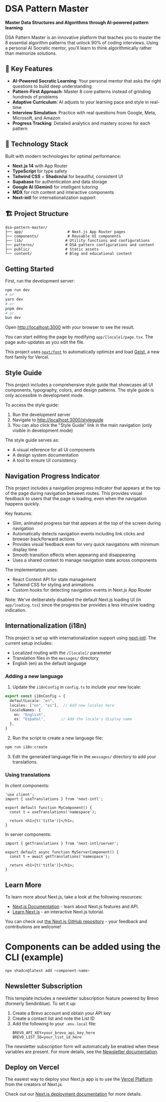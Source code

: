 # DSA Pattern Master

**Master Data Structures and Algorithms through AI-powered pattern learning**

DSA Pattern Master is an innovative platform that teaches you to master the 8 essential algorithm patterns that unlock 90% of coding interviews. Using a personal AI Socratic mentor, you'll learn to think algorithmically rather than memorize solutions.

## 🎯 Key Features

- **AI-Powered Socratic Learning**: Your personal mentor that asks the right questions to build deep understanding
- **Pattern-First Approach**: Master 8 core patterns instead of grinding hundreds of problems
- **Adaptive Curriculum**: AI adjusts to your learning pace and style in real-time
- **Interview Simulation**: Practice with real questions from Google, Meta, Microsoft, and Amazon
- **Progress Tracking**: Detailed analytics and mastery scores for each pattern

## 🚀 Technology Stack

Built with modern technologies for optimal performance:

- **Next.js 14** with App Router
- **TypeScript** for type safety
- **Tailwind CSS** + **Shadcn/ui** for beautiful, consistent UI
- **Supabase** for authentication and data storage
- **Google AI (Gemini)** for intelligent tutoring
- **MDX** for rich content and interactive components
- **Next-intl** for internationalization support

## 🏗️ Project Structure

```
dsa-pattern-master/
├── app/                    # Next.js App Router pages
├── components/             # Reusable UI components
├── lib/                   # Utility functions and configurations
├── patterns/              # DSA pattern configurations and content
├── public/                # Static assets
└── content/               # Blog and educational content
```

## Getting Started

First, run the development server:

```bash
npm run dev
# or
yarn dev
# or
pnpm dev
# or
bun dev
```

Open [http://localhost:3000](http://localhost:3000) with your browser to see the result.

You can start editing the page by modifying `app/[locale]/page.tsx`. The page auto-updates as you edit the file.

This project uses [`next/font`](https://nextjs.org/docs/app/building-your-application/optimizing/fonts) to automatically optimize and load [Geist](https://vercel.com/font), a new font family for Vercel.

## Style Guide

This project includes a comprehensive style guide that showcases all UI components, typography, colors, and design patterns. The style guide is only accessible in development mode.

To access the style guide:

1. Run the development server
2. Navigate to [http://localhost:3000/styleguide](http://localhost:3000/styleguide)
3. You can also click the "Style Guide" link in the main navigation (only visible in development mode)

The style guide serves as:
- A visual reference for all UI components
- A design system documentation
- A tool to ensure UI consistency

## Navigation Progress Indicator

This project includes a navigation progress indicator that appears at the top of the page during navigation between routes. This provides visual feedback to users that the page is loading, even when the navigation happens quickly.

Key features:
- Slim, animated progress bar that appears at the top of the screen during navigation
- Automatically detects navigation events including link clicks and browser back/forward actions
- Provides visual feedback even for very quick navigations with minimum display time
- Smooth transition effects when appearing and disappearing
- Uses a shared context to manage navigation state across components

The implementation uses:
- React Context API for state management
- Tailwind CSS for styling and animations
- Custom hooks for detecting navigation events in Next.js App Router

Note: We've deliberately disabled the default Next.js loading UI (in `app/loading.tsx`) since the progress bar provides a less intrusive loading indication.

## Internationalization (i18n)

This project is set up with internationalization support using [next-intl](https://next-intl-docs.vercel.app/). The current setup includes:

- Localized routing with the `/[locale]/` parameter
- Translation files in the `messages/` directory
- English (en) as the default language

### Adding a new language

1. Update the `i18nConfig` in `config.ts` to include your new locale:

```typescript
export const i18nConfig = {
  defaultLocale: "en",
  locales: ["en", "es"],  // Add new locales here
  localeNames: {
    en: "English",
    es: "Español",       // Add the locale's display name
  },
}
```

2. Run the script to create a new language file:

```bash
npm run i18n:create
```

3. Edit the generated language file in the `messages/` directory to add your translations.

### Using translations

In client components:

```tsx
'use client';
import { useTranslations } from 'next-intl';

export default function MyComponent() {
  const t = useTranslations('namespace');

  return <h1>{t('title')}</h1>;
}
```

In server components:

```tsx
import { getTranslations } from 'next-intl/server';

export default async function MyServerComponent() {
  const t = await getTranslations('namespace');

  return <h1>{t('title')}</h1>;
}
```

## Learn More

To learn more about Next.js, take a look at the following resources:

- [Next.js Documentation](https://nextjs.org/docs) - learn about Next.js features and API.
- [Learn Next.js](https://nextjs.org/learn) - an interactive Next.js tutorial.

You can check out [the Next.js GitHub repository](https://github.com/vercel/next.js) - your feedback and contributions are welcome!

# Components can be added using the CLI (example)
```bash
npx shadcn@latest add <component-name>
```

## Newsletter Subscription

This template includes a newsletter subscription feature powered by Brevo (formerly Sendinblue). To set it up:

1. Create a Brevo account and obtain your API key
2. Create a contact list and note the List ID
3. Add the following to your `.env.local` file:
   ```
   BREVO_API_KEY=your_brevo_api_key_here
   BREVO_LIST_ID=your_list_id_here
   ```

The newsletter subscription form will automatically be enabled when these variables are present. For more details, see the [Newsletter documentation](./docs/newsletter.md).

## Deploy on Vercel

The easiest way to deploy your Next.js app is to use the [Vercel Platform](https://vercel.com/new?utm_medium=default-template&filter=next.js&utm_source=create-next-app&utm_campaign=create-next-app-readme) from the creators of Next.js.

Check out our [Next.js deployment documentation](https://nextjs.org/docs/app/building-your-application/deploying) for more details.
